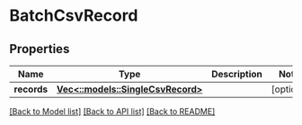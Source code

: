 # BatchCsvRecord

## Properties

Name | Type | Description | Notes
------------ | ------------- | ------------- | -------------
**records** | [**Vec<::models::SingleCsvRecord>**](SingleCSVRecord.md) |  | [optional] 

[[Back to Model list]](../README.md#documentation-for-models) [[Back to API list]](../README.md#documentation-for-api-endpoints) [[Back to README]](../README.md)


